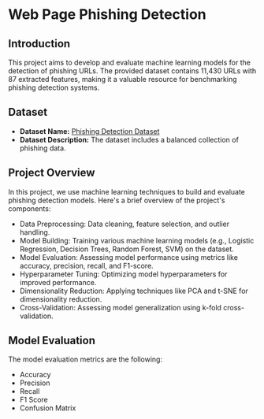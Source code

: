 # Web Page Phishing Detection

## Introduction

This project aims to develop and evaluate machine learning models for the detection of phishing URLs. The provided dataset contains 11,430 URLs with 87 extracted features, making it a valuable resource for benchmarking phishing detection systems.

## Dataset

- **Dataset Name:** [Phishing Detection Dataset](https://www.kaggle.com/datasets/shashwatwork/web-page-phishing-detection-dataset)
- **Dataset Description:** The dataset includes a balanced collection of phishing data. 

## Project Overview

In this project, we use machine learning techniques to build and evaluate phishing detection models. Here's a brief overview of the project's components:

- Data Preprocessing: Data cleaning, feature selection, and outlier handling.
- Model Building: Training various machine learning models (e.g., Logistic Regression, Decision Trees, Random Forest, SVM) on the dataset.
- Model Evaluation: Assessing model performance using metrics like accuracy, precision, recall, and F1-score.
- Hyperparameter Tuning: Optimizing model hyperparameters for improved performance.
- Dimensionality Reduction: Applying techniques like PCA and t-SNE for dimensionality reduction.
- Cross-Validation: Assessing model generalization using k-fold cross-validation.


## Model Evaluation

The model evaluation metrics are the following:

- Accuracy
- Precision
- Recall
- F1 Score
- Confusion Matrix


